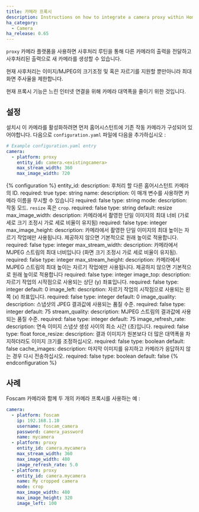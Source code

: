 ```yaml
---
title: 카메라 프록시
description: Instructions on how to integrate a camera proxy within Home Assistant.
ha_category:
  - Camera
ha_release: 0.65
---
```


`proxy` 카메라 플랫폼을 사용하면 사후처리 루틴을 통해 다른 카메라의 출력을 전달하고 사후처리된 출력으로 새 카메라를 생성할 수 있습니다.

현재 사후처리는 이미지/MJPEG의 크기조정 및 혹은 자르기를 지원할 뿐만아니라 최대 화면 주사율을 제한합니다.

현재 프록시 기능은 느린 인터넷 연결을 위해 카메라 대역폭을 줄이기 위한 것입니다.

## 설정

설치시 이 카메라를 활성화하려면 먼저 홈어시스턴트에 기존 작동 카메라가 구성되어 있어야합니다. 다음으로 `configuration.yaml` 파일에 다음을 추가하십시오 :

```yaml
# Example configuration.yaml entry
camera:
  - platform: proxy
    entity_id: camera.<existingcamera>
    max_stream_width: 360
    max_image_width: 720
```

{% configuration %}
entity_id:
  description: 후처리 할 다른 홈어시스턴트 카메라의 ID.
  required: true
  type: string
name:
  description: 이 매개 변수를 사용하면 카메라 이름을 무시할 수 있습니다
  required: false
  type: string
mode:
  description: 작동 모드. `resize` 혹은 `crop`.
  required: false
  type: string
  default: resize
max_image_width:
  description: 카메라에서 촬영한 단일 이미지의 최대 너비 (가로 세로 크기 조정시 가로 세로 비율이 유지됨)
  required: false
  type: integer
max_image_height:
  description: 카메라에서 촬영한 단일 이미지의 최대 높이는 자르기 작업에만 사용됩니다. 제공하지 않으면 기본적으로 원래 높이로 적용합니다.
  required: false
  type: integer
max_stream_width:
  description: 카메라에서 MJPEG 스트림의 최대 너비입니다 (화면 크기 조정시 가로 세로 비율이 유지됨).
  required: false
  type: integer
max_stream_height:
  description: 카메라에서 MJPEG 스트림의 최대 높이는 자르기 작업에만 사용됩니다. 제공하지 않으면 기본적으로 원래 높이로 적용합니다
  required: false
  type: integer
image_top:
  description: 자르기 작업의 시작점으로 사용되는 상단 (y) 좌표입니다.
  required: false
  type: integer
  default: 0
image_left:
  description: 자르기 작업의 시작점으로 사용되는 왼쪽 (x) ​​좌표입니다.
  required: false
  type: integer
  default: 0
image_quality:
  description: 스냅샷의 JPEG 결과값에 사용되는 품질 수준.
  required: false
  type: integer
  default: 75
stream_quality:
  description: MJPEG 스트림의 결과값에 사용되는 품질 수준.
  required: false
  type: integer
  default: 75
image_refresh_rate:
  description: 연속 이미지 스냅샷 생성 사이의 최소 시간 (초)입니다.
  required: false
  type: float
force_resize:
  description: 결과 이미지가 원본보다 더 많은 대역폭을 차지하더라도 이미지 크기를 조정하십시오.
  required: false
  type: boolean
  default: false
cache_images:
  description: 마지막 이미지를 유지하고 카메라가 응답하지 않는 경우 다시 전송하십시오.
  required: false
  type: boolean
  default: false
{% endconfiguration %}

## 사례

Foscam 카메라와 함께 두 개의 카메라 프록시를 사용하는 예 :


```yaml
camera:
  - platform: foscam
    ip: 192.168.1.10
    username: foscam_camera
    password: camera_password
    name: mycamera
  - platform: proxy
    entity_id: camera.mycamera
    max_stream_width: 360
    max_image_width: 480
    image_refresh_rate: 5.0
  - platform: proxy
    entity_id: camera.mycamera
    name: My cropped camera
    mode: crop
    max_image_width: 480
    max_image_height: 320
    image_left: 100
```
